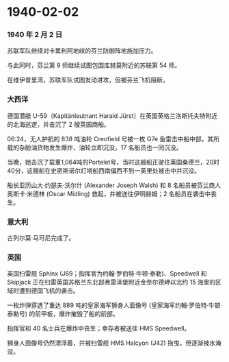 # 1940-02-02

### 1940 年 2 月 2 日

苏联军队继续对卡累利阿地峡的芬兰防御阵地施加压力。

与此同时，芬兰第 9 师继续试图包围库赫莫附近的苏联第 54 师。

在维伊普里湾，苏联军队试图发动进攻，但被芬兰飞机阻断。

### 大西洋

德国潜艇 U-59（Kapitänleutnant Harald
Jürst）在英国英格兰洛斯托夫特附近的北海巡逻，并击沉了 2 艘英国商船。

06:24，无人护航的 838 吨油轮 Creofield 号被一枚 G7e
鱼雷击中船中部，其所载的杂酚油货物发生爆炸，油轮立即沉没，17
名船员也一同沉没。

当晚，她击沉了载重1,064吨的Portelet号，当时这艘船正驶往英国桑德兰，20时40分，这艘船在史密斯诺尔灯塔船西南偏西不到一英里处被击中并沉没。

船长亚历山大·约瑟夫·沃尔什 (Alexander Joseph Walsh) 和 8
名船员被芬兰商人奥斯卡·米德林 (Oscar Midling) 救起，并被送往伊明赫姆；2
名船员在袭击中丧生。

### 意大利

古列尔莫·马可尼完成了。

### 英国

英国扫雷舰 Sphinx (J69；指挥官为约翰·罗伯特·牛顿·泰勒)、Speedwell 和
Skipjack 正在扫雷英国苏格兰东北部弗雷泽堡附近金奈尔德岬以北约 15
海里的区域时遭到德国飞机的袭击。

一枚炸弹穿透了重达 889 吨的皇家海军狮身人面像号
(皇家海军约翰·罗伯特·牛顿·泰勒号) 的前甲板，爆炸摧毁了船的前部。

指挥官和 40 名士兵在爆炸中丧生；幸存者被送往 HMS Speedwell。

狮身人面像号仍然漂浮着，并被扫雷舰 HMS Halcyon (J42)
拖曳，但逐渐被水淹没。